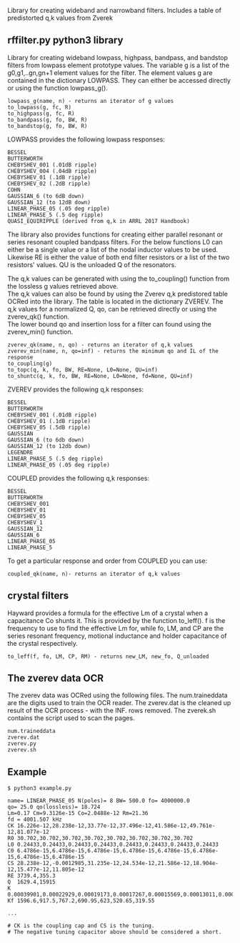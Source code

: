 
Library for creating wideband and narrowband filters. Includes a table of predistorted q,k values from Zverek

rffilter.py python3 library
----------------------

Library for creating wideband lowpass, highpass, bandpass, and 
bandstop filters from lowpass element prototype values. The variable
g is a list of the g0,g1,..gn,gn+1 element values for the filter.
The element values g are contained in the dictionary LOWPASS.
They can either be accessed directly or using the function lowpass_g().

```
lowpass_g(name, n) - returns an iterator of g values
to_lowpass(g, fc, R)
to_highpass(g, fc, R)
to_bandpass(g, fo, BW, R)
to_bandstop(g, fo, BW, R)
```

LOWPASS provides the following lowpass responses:

```
BESSEL
BUTTERWORTH
CHEBYSHEV_001 (.01dB ripple)
CHEBYSHEV_004 (.04dB ripple) 
CHEBYSHEV_01 (.1dB ripple)
CHEBYSHEV_02 (.2dB ripple)
COHN 
GAUSSIAN_6 (to 6dB down)
GAUSSIAN_12 (to 12dB down)
LINEAR_PHASE_05 (.05 deg ripple)
LINEAR_PHASE_5 (.5 deg ripple)
QUASI_EQUIRIPPLE (derived from q,k in ARRL 2017 Handbook)
```

The library also provides functions for creating either
parallel resonant or series resonant coupled bandpass filters.
For the below functions L0 can either be a single value
or a list of the nodal inductor values to be used.
Likewise RE is either the value of both end filter resistors or
a list of the two resistors' values.  QU is the unloaded Q
of the resonators.

The q,k values can be generated with using the to_coupling()
function from the lossless g values retrieved above.  
The q,k values can also be found by using the Zverev q,k predistored
table OCRed into the library.  The table is located in the
dictionary ZVEREV.  The q,k values for a normalized Q, qo,
can be retrieved directly or using the zverev_qk() function.  
The lower bound qo and insertion loss for a filter can 
found using the zverev_min() function.

```
zverev_qk(name, n, qo) - returns an iterator of q,k values
zverev_min(name, n, qo=inf) - returns the minimum qo and IL of the response
to_coupling(g)
to_topc(q, k, fo, BW, RE=None, L0=None, QU=inf)
to_shuntc(q, k, fo, BW, RE=None, L0=None, fd=None, QU=inf)
```

ZVEREV provides the following q,k responses:

```
BESSEL
BUTTERWORTH
CHEBYSHEV_001 (.01dB ripple)
CHEBYSHEV_01 (.1dB ripple)
CHEBYSHEV_05 (.5dB ripple)
GAUSSIAN 
GAUSSIAN_6 (to 6db down)
GAUSSIAN_12 (to 12db down)
LEGENDRE 
LINEAR_PHASE_5 (.5 deg ripple)
LINEAR_PHASE_05 (.05 deg ripple)
```

COUPLED provides the following q,k responses:

```
BESSEL
BUTTERWORTH
CHEBYSHEV_001
CHEBYSHEV_01
CHEBYSHEV_05
CHEBYSHEV_1
GAUSSIAN_12
GAUSSIAN_6
LINEAR_PHASE_05
LINEAR_PHASE_5
```

To get a particular response and order from COUPLED you can use:

```
coupled_qk(name, n)- returns an iterator of q,k values
```

crystal filters
-------------------

Hayward provides a formula for the effective Lm of a crystal when
a capacitance Co shunts it.  This is provided by the function to_leff().
f is the frequency to use to find the effective Lm for, while fo, LM, and CP
are the series resonant frequency, motional inductance and holder capacitance
of the crystal respectively.

```
to_leff(f, fo, LM, CP, RM) - returns new_LM, new_fo, Q_unloaded
```
 

The zverev data OCR
-------------------

The zverev data was OCRed using the following files.  The num.traineddata
are the digits used to train the OCR reader.  The zverev.dat is the
cleaned up result of the OCR process - with the INF. rows removed.
The zverek.sh contains the script used to scan the pages.

```
num.traineddata
zverev.dat
zverev.py
zverev.sh
```

Example
----------

```
$ python3 example.py

name= LINEAR_PHASE_05 N(poles)= 8 BW= 500.0 fo= 4000000.0
qo= 25.0 qo(lossless)= 18.724
Lm=0.17 Cm=9.3126e-15 Co=2.0488e-12 Rm=21.36
fd = 4001.507 kHz
CK 16.226e-12,28.238e-12,33.77e-12,37.496e-12,41.586e-12,49.761e-12,81.077e-12
R0 30.702,30.702,30.702,30.702,30.702,30.702,30.702,30.702
L0 0.24433,0.24433,0.24433,0.24433,0.24433,0.24433,0.24433,0.24433
C0 6.4786e-15,6.4786e-15,6.4786e-15,6.4786e-15,6.4786e-15,6.4786e-15,6.4786e-15,6.4786e-15
CS 28.238e-12,-0.0012985,31.235e-12,24.534e-12,21.586e-12,18.904e-12,15.477e-12,11.805e-12
RE 3739.4,355.3
Q  1629.4,15915
K  0.00039901,0.00022929,0.00019173,0.00017267,0.00015569,0.00013011,0.000079857
Kf 1596.6,917.5,767.2,690.95,623,520.65,319.55

...

# CK is the coupling cap and CS is the tuning.
# The negative tuning capacitor above should be considered a short.
```
